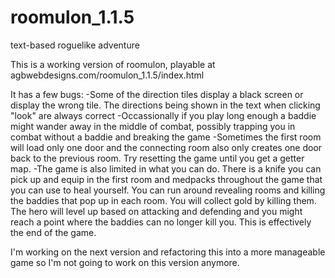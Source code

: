 # roomulon_1.1.5
text-based roguelike adventure


This is a working version of roomulon, playable at agbwebdesigns.com/roomulon_1.1.5/index.html

It has a few bugs:
-Some of the direction tiles display a black screen or display the wrong tile.  The directions being shown in the text when clicking "look" are always correct
-Occassionally if you play long enough a baddie might wander away in the middle of combat, possibly trapping you in combat without a baddie and breaking the game
-Sometimes the first room will load only one door and the connecting room also only creates one door back to the previous room.  Try resetting the game until you get a getter map.
-The game is also limited in what you can do.  There is a knife you can pick up and equip in the first room and medpacks throughout the game that you can use to heal yourself.  You can run around revealing rooms and killing the baddies that pop up in each room.  You will collect gold by killing them.  The hero will level up based on attacking and defending and you might reach a point where the baddies can no longer kill you.  This is effectively the end of the game.

I'm working on the next version and refactoring this into a more manageable game so I'm not going to work on this version anymore.
